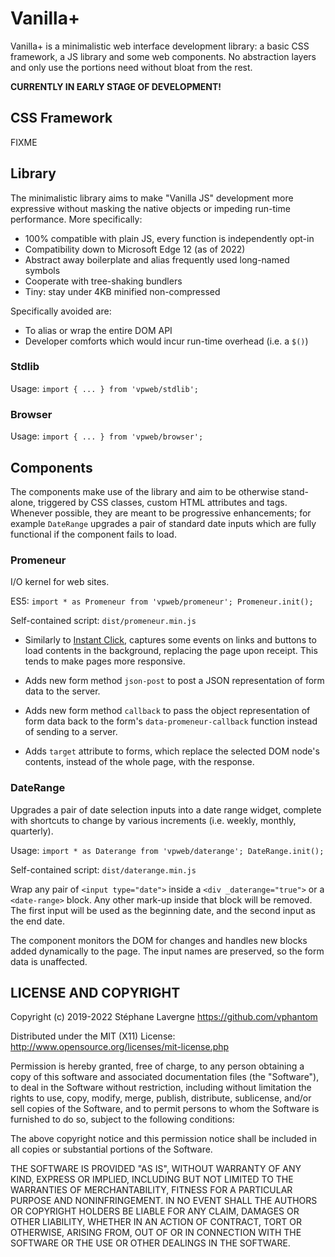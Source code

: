 # Vanilla+

<!--
[![license](https://img.shields.io/github/license/vphantom/vpweb.svg?style=plastic)]()
[![GitHub release](https://img.shields.io/github/release/vphantom/vpweb.svg?style=plastic)]()
-->

Vanilla+ is a minimalistic web interface development library: a basic CSS framework, a JS library and some web components.  No abstraction layers and only use the portions need without bloat from the rest.

**CURRENTLY IN EARLY STAGE OF DEVELOPMENT!**

## CSS Framework

FIXME

## Library

The minimalistic library aims to make "Vanilla JS" development more expressive without masking the native objects or impeding run-time performance.  More specifically:

- 100% compatible with plain JS, every function is independently opt-in
- Compatibility down to Microsoft Edge 12 (as of 2022)
- Abstract away boilerplate and alias frequently used long-named symbols
- Cooperate with tree-shaking bundlers
- Tiny: stay under 4KB minified non-compressed

Specifically avoided are:

- To alias or wrap the entire DOM API
- Developer comforts which would incur run-time overhead (i.e. a `$()`)

### Stdlib

Usage: `import { ... } from 'vpweb/stdlib';`

### Browser

Usage: `import { ... } from 'vpweb/browser';`

## Components

The components make use of the library and aim to be otherwise stand-alone, triggered by CSS classes, custom HTML attributes and tags.  Whenever possible, they are meant to be progressive enhancements; for example `DateRange` upgrades a pair of standard date inputs which are fully functional if the component fails to load.

### Promeneur

I/O kernel for web sites.

ES5: `import * as Promeneur from 'vpweb/promeneur'; Promeneur.init();`

Self-contained script: `dist/promeneur.min.js`

* Similarly to [Instant Click](http://instantclick.io/), captures some events on links and buttons to load contents in the background, replacing the page upon receipt.  This tends to make pages more responsive.

* Adds new form method `json-post` to post a JSON representation of form data to the server.

* Adds new form method `callback` to pass the object representation of form data back to the form's `data-promeneur-callback` function instead of sending to a server.

* Adds `target` attribute to forms, which replace the selected DOM node's contents, instead of the whole page, with the response.

### DateRange

Upgrades a pair of date selection inputs into a date range widget, complete with shortcuts to change by various increments (i.e. weekly, monthly, quarterly).

Usage: `import * as Daterange from 'vpweb/daterange'; DateRange.init();`

Self-contained script: `dist/daterange.min.js`

Wrap any pair of `<input type="date">` inside a `<div _daterange="true">` or a `<date-range>` block.  Any other mark-up inside that block will be removed.  The first input will be used as the beginning date, and the second input as the end date.

The component monitors the DOM for changes and handles new blocks added dynamically to the page.  The input names are preserved, so the form data is unaffected.

## LICENSE AND COPYRIGHT

Copyright (c) 2019-2022 Stéphane Lavergne <https://github.com/vphantom>

Distributed under the MIT (X11) License:
http://www.opensource.org/licenses/mit-license.php

Permission is hereby granted, free of charge, to any person obtaining a copy of this software and associated documentation files (the "Software"), to deal in the Software without restriction, including without limitation the rights to use, copy, modify, merge, publish, distribute, sublicense, and/or sell copies of the Software, and to permit persons to whom the Software is furnished to do so, subject to the following conditions:

The above copyright notice and this permission notice shall be included in all copies or substantial portions of the Software.

THE SOFTWARE IS PROVIDED "AS IS", WITHOUT WARRANTY OF ANY KIND, EXPRESS OR IMPLIED, INCLUDING BUT NOT LIMITED TO THE WARRANTIES OF MERCHANTABILITY, FITNESS FOR A PARTICULAR PURPOSE AND NONINFRINGEMENT. IN NO EVENT SHALL THE AUTHORS OR COPYRIGHT HOLDERS BE LIABLE FOR ANY CLAIM, DAMAGES OR OTHER LIABILITY, WHETHER IN AN ACTION OF CONTRACT, TORT OR OTHERWISE, ARISING FROM, OUT OF OR IN CONNECTION WITH THE SOFTWARE OR THE USE OR OTHER DEALINGS IN THE SOFTWARE.

